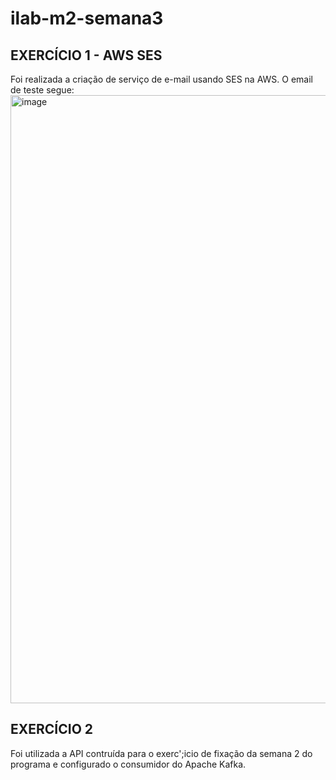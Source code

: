 # ilab-m2-semana3

## EXERCÍCIO 1 - AWS SES
Foi realizada a criação de serviço de e-mail usando SES na AWS. O email de teste segue:
<img width="973" alt="image" src="https://user-images.githubusercontent.com/23437211/167322648-e7ddebbd-916c-45e7-b88d-a70ecd28a8e1.png">


## EXERCÍCIO 2
Foi utilizada a API contruída para o exerc';icio de fixação da semana 2 do programa e configurado o consumidor do Apache Kafka.
